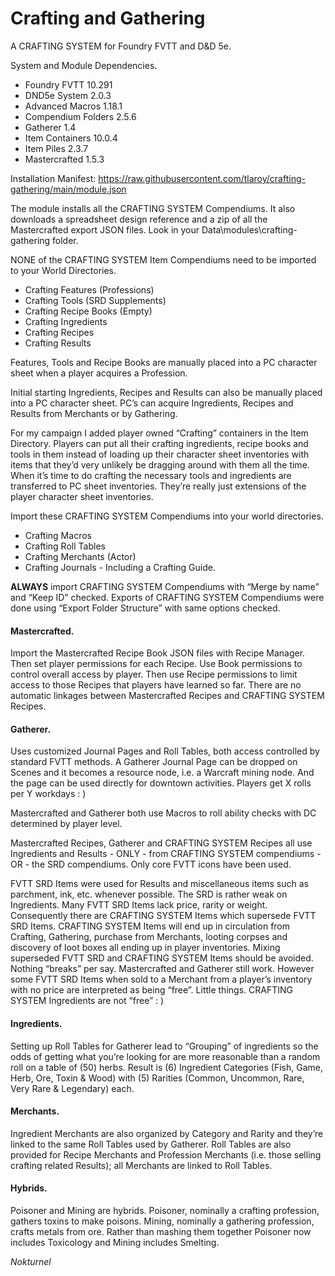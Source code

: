 # Crafting and Gathering
A CRAFTING SYSTEM for Foundry FVTT and D&D 5e.

System and Module Dependencies.
- Foundry FVTT 10.291
- DND5e System 2.0.3
- Advanced Macros 1.18.1
- Compendium Folders 2.5.6
- Gatherer 1.4
- Item Containers 10.0.4
- Item Piles 2.3.7
- Mastercrafted 1.5.3

Installation Manifest: https://raw.githubusercontent.com/tlaroy/crafting-gathering/main/module.json 

The module installs all the CRAFTING SYSTEM Compendiums.  It also downloads a spreadsheet design reference and a zip of all the Mastercrafted export JSON files.  Look in your Data\modules\crafting-gathering folder.

NONE of the CRAFTING SYSTEM Item Compendiums need to be imported to your World Directories.
- Crafting Features (Professions)
- Crafting Tools (SRD Supplements)
- Crafting Recipe Books (Empty)
- Crafting Ingredients
- Crafting Recipes
- Crafting Results

Features, Tools and Recipe Books are manually placed into a PC character sheet when a player acquires a Profession.  

Initial starting Ingredients, Recipes and Results can also be manually placed into a PC character sheet.  PC’s can acquire Ingredients, Recipes and Results from Merchants or by Gathering.

For my campaign I added player owned “Crafting” containers in the Item Directory.  Players can put all their crafting ingredients, recipe books and tools in them instead of loading up their character sheet inventories with items that they’d very unlikely be dragging around with them all the time.  When it’s time to do crafting the necessary tools and ingredients are transferred to PC sheet inventories.  They’re really just extensions of the player character sheet inventories.

Import these CRAFTING SYSTEM Compendiums into your world directories.
- Crafting Macros
- Crafting Roll Tables
- Crafting Merchants (Actor)
- Crafting Journals - Including a Crafting Guide.

<b>ALWAYS</b> import CRAFTING SYSTEM Compendiums with “Merge by name” and “Keep ID” checked.  Exports of CRAFTING SYSTEM Compendiums were done using “Export Folder Structure” with same options checked.

<h4>Mastercrafted.</h4> Import the Mastercrafted Recipe Book JSON files with Recipe Manager.  Then set player permissions for each Recipe.  Use Book permissions to control overall access by player.  Then use Recipe permissions to limit access to those Recipes that players have learned so far.  There are no automatic linkages between Mastercrafted Recipes and CRAFTING SYSTEM Recipes.
	
<h4>Gatherer.</h4> Uses customized Journal Pages and Roll Tables, both access controlled by standard FVTT methods.  A Gatherer Journal Page can be dropped on Scenes and it becomes a resource node, i.e. a Warcraft mining node.  And the page can be used directly for downtown activities.  Players get X rolls per Y workdays : )

Mastercrafted and Gatherer both use Macros to roll ability checks with DC determined by player level.

Mastercrafted Recipes, Gatherer and CRAFTING SYSTEM Recipes all use Ingredients and Results - ONLY - from CRAFTING SYSTEM compendiums - OR - the SRD compendiums.  Only core FVTT icons have been used.

FVTT SRD Items were used for Results and miscellaneous items such as parchment, ink, etc. whenever possible.  The SRD is rather weak on Ingredients.  Many FVTT SRD Items lack price, rarity or weight.  Consequently there are CRAFTING SYSTEM Items which supersede FVTT SRD Items.  CRAFTING SYSTEM Items will end up in circulation from Crafting, Gathering, purchase from Merchants, looting corpses and discovery of loot boxes all ending up in player inventories.  Mixing superseded FVTT SRD and CRAFTING SYSTEM Items should be avoided.  Nothing “breaks” per say.  Mastercrafted and Gatherer still work.  However some FVTT SRD Items when sold to a Merchant from a player’s inventory with no price are interpreted as being “free”.  Little things.  CRAFTING SYSTEM Ingredients are not “free” : )

<h4>Ingredients.</h4> Setting up Roll Tables for Gatherer lead to “Grouping” of ingredients so the odds of getting what you’re looking for are more reasonable than a random roll on a table of (50) herbs.  Result is (6) Ingredient Categories (Fish, Game, Herb, Ore, Toxin & Wood) with (5) Rarities (Common, Uncommon, Rare, Very Rare & Legendary) each.

<h4>Merchants.</h4> Ingredient Merchants are also organized by Category and Rarity and they’re linked to the same Roll Tables used by Gatherer.  Roll Tables are also provided for Recipe Merchants and Profession Merchants (i.e. those selling crafting related Results); all Merchants are linked to Roll Tables.

<h4>Hybrids.</h4> Poisoner and Mining are hybrids.  Poisoner, nominally a crafting profession, gathers toxins to make poisons.  Mining, nominally a gathering profession, crafts metals from ore.  Rather than mashing them together Poisoner now includes Toxicology and Mining includes Smelting.


<i>Nokturnel</i>
